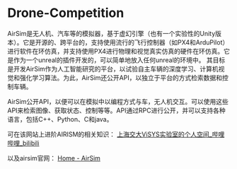 # Drone-Competition

AirSim是无人机、汽车等的模拟器，基于虚幻引擎（也有一个实验性的Unity版本）。它是开源的、跨平台的，支持使用流行的飞行控制器（如PX4和ArduPilot）进行软件在环仿真，并支持使用PX4进行物理和视觉真实仿真的硬件在环仿真。它是作为一个unreal的插件开发的，可以简单地放入任何unreal的环境中。
其目标是开发AirSim作为人工智能研究的平台，以试验自主车辆的深度学习、计算机视觉和强化学习算法。为此，AirSim还公开API，以独立于平台的方式检索数据和控制车辆。

AirSim公开API，以便可以在模拟中以编程方式与车，无人机交互。可以使用这些API来检索图像、获取状态、控制等等。API通过RPC进行公开，并可以支持各种语言，包括C++、Python、C和java。

可在该网站上进阶AIRISM的相关知识：
[上海交大ViSYS实验室的个人空间_哔哩哔哩_bilibili](https://space.bilibili.com/1169797935?from=search&seid=9923830937107429466&spm_id_from=333.337.0.0)

以及airsim官网：
[Home - AirSim](microsoft.github.io)


